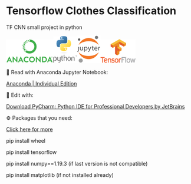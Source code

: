 # Tensorflow Clothes Classification
 TF CNN small project in python



![](https://raw.githubusercontent.com/georgecristian97/Logo/main/logo/Anaconda-Logo.png)![](https://raw.githubusercontent.com/georgecristian97/Logo/main/logo/python-logo.png)![](https://raw.githubusercontent.com/georgecristian97/Logo/main/logo/jupyter-logo.png)![](https://raw.githubusercontent.com/georgecristian97/Logo/main/logo/tensorflow-logo.png)



:book:	Read with Anaconda Jupyter Notebook:

[Anaconda | Individual Edition](https://www.anaconda.com/products/individual)



:hammer:	Edit with:

[Download PyCharm: Python IDE for Professional Developers by JetBrains](https://www.jetbrains.com/pycharm/download/#section=windows)



:gear:	Packages that you need:

[Click here for more](https://github.com/georgecristian97/Tensorflow-Clothes-Classification/blob/main/req.txt)

pip install wheel

pip install tensorflow

pip install numpy==1.19.3 (if last version is not compatible)

pip install matplotlib (if not installed already)

